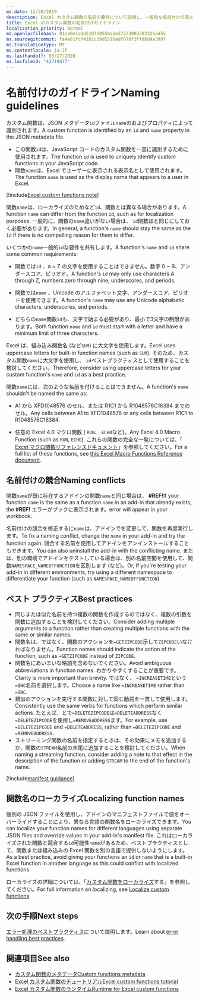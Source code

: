 ```yaml
---
ms.date: 12/28/2019
description: Excel カスタム関数の名前の要件について説明し、一般的な名前付けの落とし穴を回避します。
title: Excel のカスタム関数の名前付けガイドライン
localization_priority: Normal
ms.openlocfilehash: 81ce0e1a1d510fd9558a3e57273903382326ad55
ms.sourcegitcommit: fa4e81fcf41b1c39d5516edf078f3ffdbd4a3997
ms.translationtype: MT
ms.contentlocale: ja-JP
ms.lasthandoff: 03/17/2020
ms.locfileid: "42719477"
---
```

# <a name="naming-guidelines"></a><span data-ttu-id="2b2c5-103">名前付けのガイドライン</span><span class="sxs-lookup"><span data-stu-id="2b2c5-103">Naming guidelines</span></span>

<span data-ttu-id="2b2c5-104">カスタム関数は、JSON メタデータ`id`ファイル`name`のおよびプロパティによって識別されます。</span><span class="sxs-lookup"><span data-stu-id="2b2c5-104">A custom function is identified by an `id` and `name` property in the JSON metadata file.</span></span>

- <span data-ttu-id="2b2c5-105">この関数`id`は、JavaScript コードのカスタム関数を一意に識別するために使用されます。</span><span class="sxs-lookup"><span data-stu-id="2b2c5-105">The function `id` is used to uniquely identify custom functions in your JavaScript code.</span></span>
- <span data-ttu-id="2b2c5-106">関数`name`は、Excel でユーザーに表示される表示名として使用されます。</span><span class="sxs-lookup"><span data-stu-id="2b2c5-106">The function `name` is used as the display name that appears to a user in Excel.</span></span>

[!include[Excel custom functions note](../includes/excel-custom-functions-note.md)]

<span data-ttu-id="2b2c5-107">関数`name`は、ローカライズのためなど`id`、関数とは異なる場合があります。</span><span class="sxs-lookup"><span data-stu-id="2b2c5-107">A function `name` can differ from the function `id`, such as for localization purposes.</span></span> <span data-ttu-id="2b2c5-108">一般的に、関数の`name`違いがない場合は、 `id`関数はと同じにしておく必要があります。</span><span class="sxs-lookup"><span data-stu-id="2b2c5-108">In general, a function's `name` should stay the same as the `id` if there is no compelling reason for them to differ.</span></span>

<span data-ttu-id="2b2c5-109">いくつかの`name`一般的`id`な要件を共有します。</span><span class="sxs-lookup"><span data-stu-id="2b2c5-109">A function's `name` and `id` share some common requirements:</span></span>

- <span data-ttu-id="2b2c5-110">関数では`id` 、a ~ Z の文字を使用することはできません。数字 0 ~ 9、アンダースコア、ピリオド。</span><span class="sxs-lookup"><span data-stu-id="2b2c5-110">A function's `id` may only use characters A through Z, numbers zero through nine, underscores, and periods.</span></span>

- <span data-ttu-id="2b2c5-111">関数では`name` 、Unicode のアルファベット文字、アンダースコア、ピリオドを使用できます。</span><span class="sxs-lookup"><span data-stu-id="2b2c5-111">A function's `name` may use any Unicode alphabetic characters, underscores, and periods.</span></span>

- <span data-ttu-id="2b2c5-112">どちらの`name`関数`id`も、文字で始まる必要があり、最小で3文字の制限があります。</span><span class="sxs-lookup"><span data-stu-id="2b2c5-112">Both function `name` and `id` must start with a letter and have a minimum limit of three characters.</span></span>

<span data-ttu-id="2b2c5-113">Excel は、組み込み関数名 (など`SUM`) に大文字を使用します。</span><span class="sxs-lookup"><span data-stu-id="2b2c5-113">Excel uses uppercase letters for built-in function names (such as `SUM`).</span></span> <span data-ttu-id="2b2c5-114">そのため、カスタム関数`name`に大文字を使用し、 `id`ベストプラクティスとして使用することを検討してください。</span><span class="sxs-lookup"><span data-stu-id="2b2c5-114">Therefore, consider using uppercase letters for your custom function's `name` and `id` as a best practice.</span></span>

<span data-ttu-id="2b2c5-115">関数`name`には、次のような名前を付けることはできません。</span><span class="sxs-lookup"><span data-stu-id="2b2c5-115">A function's `name` shouldn't be named the same as:</span></span>

- <span data-ttu-id="2b2c5-116">A1 から XFD1048576 のセル、または R1C1 から R1048576C16384 までのセル。</span><span class="sxs-lookup"><span data-stu-id="2b2c5-116">Any cells between A1 to XFD1048576 or any cells between R1C1 to R1048576C16384.</span></span>

- <span data-ttu-id="2b2c5-117">任意の Excel 4.0 マクロ関数 ( `RUN`、 `ECHO`など)。</span><span class="sxs-lookup"><span data-stu-id="2b2c5-117">Any Excel 4.0 Macro Function (such as `RUN`, `ECHO`).</span></span>  <span data-ttu-id="2b2c5-118">これらの関数の完全な一覧については、「 [Excel マクロ関数リファレンスドキュメント](https://d13ot9o61jdzpp.cloudfront.net/files/Excel%204.0%20Macro%20Functions%20Reference.pdf)」を参照してください。</span><span class="sxs-lookup"><span data-stu-id="2b2c5-118">For a full list of these functions, see [this Excel Macro Functions Reference document](https://d13ot9o61jdzpp.cloudfront.net/files/Excel%204.0%20Macro%20Functions%20Reference.pdf).</span></span>

## <a name="naming-conflicts"></a><span data-ttu-id="2b2c5-119">名前付けの競合</span><span class="sxs-lookup"><span data-stu-id="2b2c5-119">Naming conflicts</span></span>

<span data-ttu-id="2b2c5-120">関数`name`が既に存在するアドインの関数`name`と同じ場合は、 **#REF!**</span><span class="sxs-lookup"><span data-stu-id="2b2c5-120">If your function `name` is the same as a function `name` in an add-in that already exists, the **#REF!**</span></span> <span data-ttu-id="2b2c5-121">エラーがブックに表示されます。</span><span class="sxs-lookup"><span data-stu-id="2b2c5-121">error will appear in your workbook.</span></span>

<span data-ttu-id="2b2c5-122">名前付けの競合を修正するに`name`は、アドインでを変更して、関数を再度実行します。</span><span class="sxs-lookup"><span data-stu-id="2b2c5-122">To fix a naming conflict, change the `name` in your add-in and try the function again.</span></span> <span data-ttu-id="2b2c5-123">競合する名前を使用してアドインをアンインストールすることもできます。</span><span class="sxs-lookup"><span data-stu-id="2b2c5-123">You can also uninstall the add-in with the conflicting name.</span></span> <span data-ttu-id="2b2c5-124">または、別の環境でアドインをテストしている場合は、別の名前空間を使用して、関数`NAMESPACE_NAMEOFFUNCTION`を区別します (など)。</span><span class="sxs-lookup"><span data-stu-id="2b2c5-124">Or, if you're testing your add-in in different environments, try using a different namespace to differentiate your function (such as `NAMESPACE_NAMEOFFUNCTION`).</span></span>

## <a name="best-practices"></a><span data-ttu-id="2b2c5-125">ベスト プラクティス</span><span class="sxs-lookup"><span data-stu-id="2b2c5-125">Best practices</span></span>

- <span data-ttu-id="2b2c5-126">同じまたは似た名前を持つ複数の関数を作成するのではなく、複数の引数を関数に追加することを検討してください。</span><span class="sxs-lookup"><span data-stu-id="2b2c5-126">Consider adding multiple arguments to a function rather than creating multiple functions with the same or similar names.</span></span>
- <span data-ttu-id="2b2c5-127">関数名は、ではなく、関数のアクションを`=GETZIPCODE`示して`ZIPCODE`いなければなりません。</span><span class="sxs-lookup"><span data-stu-id="2b2c5-127">Function names should indicate the action of the function, such as `=GETZIPCODE` instead of `ZIPCODE`.</span></span>
- <span data-ttu-id="2b2c5-128">関数名にあいまいな略語を含めないでください。</span><span class="sxs-lookup"><span data-stu-id="2b2c5-128">Avoid ambiguous abbreviations in function names.</span></span> <span data-ttu-id="2b2c5-129">わかりやすくすることが重要です。</span><span class="sxs-lookup"><span data-stu-id="2b2c5-129">Clarity is more important than brevity.</span></span> <span data-ttu-id="2b2c5-130">ではなく、 `=INCREASETIME`という`=INC`名前を選択します。</span><span class="sxs-lookup"><span data-stu-id="2b2c5-130">Choose a name like `=INCREASETIME` rather than `=INC`.</span></span>
- <span data-ttu-id="2b2c5-131">類似のアクションを実行する関数に対して同じ動詞を一貫して使用します。</span><span class="sxs-lookup"><span data-stu-id="2b2c5-131">Consistently use the same verbs for functions which perform similar actions.</span></span> <span data-ttu-id="2b2c5-132">たとえば、とで`=DELETEZIPCODE`は`=DELETEADDRESS`なく`=DELETEZIPCODE`を使用し`=REMOVEADDRESS`ます。</span><span class="sxs-lookup"><span data-stu-id="2b2c5-132">For example, use `=DELETEZIPCODE` and `=DELETEADDRESS`, rather than `=DELETEZIPCODE` and `=REMOVEADDRESS`.</span></span>
- <span data-ttu-id="2b2c5-133">ストリーミング関数の名前を指定するときは、その効果にメモを追加するか、関数の`STREAM`名前の末尾に追加することを検討してください。</span><span class="sxs-lookup"><span data-stu-id="2b2c5-133">When naming a streaming function, consider adding a note to that effect in the description of the function or adding `STREAM` to the end of the function's name.</span></span>

[!include[manifest guidance](../includes/manifest-guidance.md)]

## <a name="localizing-function-names"></a><span data-ttu-id="2b2c5-134">関数名のローカライズ</span><span class="sxs-lookup"><span data-stu-id="2b2c5-134">Localizing function names</span></span>

<span data-ttu-id="2b2c5-135">個別の JSON ファイルを使用し、アドインのマニフェストファイルで値をオーバーライドすることにより、異なる言語の関数名をローカライズできます。</span><span class="sxs-lookup"><span data-stu-id="2b2c5-135">You can localize your function names for different languages using separate JSON files and override values in your add-in's manifest file.</span></span> <span data-ttu-id="2b2c5-136">これはローカライズされた関数と競合する`id`可能性`name`があるため、ベストプラクティスとして、関数または組み込みの Excel 関数を別の言語で提供しないようにします。</span><span class="sxs-lookup"><span data-stu-id="2b2c5-136">As a best practice, avoid giving your functions an `id` or `name` that is a built-in Excel function in another language as this could conflict with localized functions.</span></span>

<span data-ttu-id="2b2c5-137">ローカライズの詳細については、「[カスタム関数をローカライズ](custom-functions-localize.md)する」を参照してください。</span><span class="sxs-lookup"><span data-stu-id="2b2c5-137">For full information on localizing, see [Localize custom functions](custom-functions-localize.md)</span></span>

## <a name="next-steps"></a><span data-ttu-id="2b2c5-138">次の手順</span><span class="sxs-lookup"><span data-stu-id="2b2c5-138">Next steps</span></span>
<span data-ttu-id="2b2c5-139">[エラー処理のベストプラクティス](custom-functions-errors.md)について説明します。</span><span class="sxs-lookup"><span data-stu-id="2b2c5-139">Learn about [error handling best practices](custom-functions-errors.md).</span></span>

## <a name="see-also"></a><span data-ttu-id="2b2c5-140">関連項目</span><span class="sxs-lookup"><span data-stu-id="2b2c5-140">See also</span></span>

* [<span data-ttu-id="2b2c5-141">カスタム関数のメタデータ</span><span class="sxs-lookup"><span data-stu-id="2b2c5-141">Custom functions metadata</span></span>](custom-functions-json.md)
* [<span data-ttu-id="2b2c5-142">Excel カスタム関数のチュートリアル</span><span class="sxs-lookup"><span data-stu-id="2b2c5-142">Excel custom functions tutorial</span></span>](../tutorials/excel-tutorial-create-custom-functions.md)
* [<span data-ttu-id="2b2c5-143">Excel カスタム関数のランタイム</span><span class="sxs-lookup"><span data-stu-id="2b2c5-143">Runtime for Excel custom functions</span></span>](custom-functions-runtime.md)

